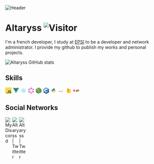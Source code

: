 ![Header](https://i.imgur.com/QuSeq10.png)
# Altaryss ![Visitor](https://visitor-badge.glitch.me/badge?page_id=Altaryss.altaryss)
I'm a french developer, I study at [EPSI](https://epsi.fr) to be a developer and network administrator.
I provide my github to publish my works and personal projects.

![Altaryss GitHub stats](https://github-readme-stats.vercel.app/api?username=Altaryss&show_icons=true&theme=midnight-purple)

## Skills
<code><img height="20" src="https://raw.githubusercontent.com/github/explore/80688e429a7d4ef2fca1e82350fe8e3517d3494d/topics/javascript/javascript.png"></code>
<code><img height="20" src="https://raw.githubusercontent.com/github/explore/80688e429a7d4ef2fca1e82350fe8e3517d3494d/topics/vue/vue.png"></code>
<code><img height="20" src="https://raw.githubusercontent.com/github/explore/80688e429a7d4ef2fca1e82350fe8e3517d3494d/topics/react/react.png"></code>
<code><img height="20" src="https://raw.githubusercontent.com/github/explore/5c058a388828bb5fde0bcafd4bc867b5bb3f26f3/topics/graphql/graphql.png"></code>
<code><img height="20" src="https://raw.githubusercontent.com/github/explore/80688e429a7d4ef2fca1e82350fe8e3517d3494d/topics/nodejs/nodejs.png"></code>
<code><img height="20" src="https://raw.githubusercontent.com/github/explore/80688e429a7d4ef2fca1e82350fe8e3517d3494d/topics/cpp/cpp.png"></code>
<code><img height="20" src="https://raw.githubusercontent.com/github/explore/80688e429a7d4ef2fca1e82350fe8e3517d3494d/topics/python/python.png"></code>
<code><img height="20" src="https://raw.githubusercontent.com/github/explore/80688e429a7d4ef2fca1e82350fe8e3517d3494d/topics/mysql/mysql.png"></code>
<code><img height="20" src="https://raw.githubusercontent.com/github/explore/80688e429a7d4ef2fca1e82350fe8e3517d3494d/topics/firebase/firebase.png"></code>
<code><img height="20" src="https://raw.githubusercontent.com/github/explore/80688e429a7d4ef2fca1e82350fe8e3517d3494d/topics/git/git.png"></code>

## Social Networks
<a href="https://discord.gg/XXuPAtdqPp">
  <img align="left" alt="My Discord" width="22px" src="https://raw.githubusercontent.com/peterthehan/peterthehan/master/assets/discord.svg" />
</a>
<a href="https://twitter.com/Altaryss_">
  <img align="left" alt="Altaryss | Twitter" width="22px" src="https://raw.githubusercontent.com/peterthehan/peterthehan/master/assets/twitch.svg" />
</a>
<a href="https://twitter.com/Altaryss_">
  <img align="left" alt="Altaryss | Twitter" width="22px" src="https://raw.githubusercontent.com/peterthehan/peterthehan/master/assets/twitter.svg" />
</a>

